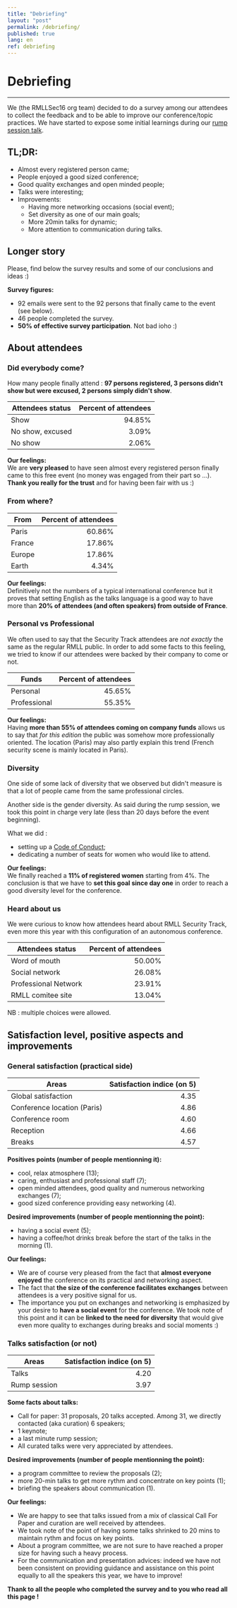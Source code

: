 ```yaml
---
title: "Debriefing"
layout: "post"
permalink: /debriefing/
published: true
lang: en
ref: debriefing
---
```

# Debriefing

---

We (the RMLLSec16 org team) decided to do a survey among our attendees to collect the feedback and to be able to improve our conference/topic practices. We have started to expose some initial learnings during our [rump session talk](https://sec2016.rmll.info//files/20160705-09-rump-8-Brocas-orga.pdf).

## TL;DR:

* Almost every registered person came;
* People enjoyed a good sized conference;
* Good quality exchanges and open minded people;
* Talks were interesting;
* Improvements:
  * Having more networking occasions (social event); 
  * Set diversity as one of our main goals;
  * More 20min talks for dynamic;
  * More attention to communication during talks.

## Longer story

Please, find below the survey results and some of our conclusions and ideas :)

**Survey figures:** 

* 92 emails were sent to the 92 persons that finally came to the event (see below).
* 46 people completed the survey. 
* **50% of effective survey participation**. Not bad ioho :)

## About attendees

### Did everybody come?

How many people finally attend : **97 persons registered, 3 persons didn't show but were excused, 2 persons simply didn't show**.

<div data-figure="chart" data-series="rows" data-focus="chart"></div>

| Attendees status | Percent of attendees | 
| ---------------- | -------------------: |
| Show             |  94.85%              |
| No show, excused |   3.09%              |
| No show          |   2.06%              |

**Our feelings:** 
<br>
We are __very pleased__ to have seen almost every registered person finally came to this free event (no money was engaged from their part so ...). **Thank you really for the trust** and for having been fair with us :)

### From where?

<div data-figure="chart" data-type="line" data-series="columns" data-focus="chart"></div>

| From             | Percent of attendees | 
| ---------------- | -------------------: |
| Paris            |  60.86%              |
| France           |  17.86%              |
| Europe           |  17.86%              |
| Earth            |   4.34%              |

**Our feelings:** 
<br>
Definitively not the numbers of a typical international conference but it proves that setting English as the talks language is a good way to have more than **20% of attendees (and often speakers) from outside of France**.

### Personal vs Professional

We often used to say that the Security Track attendees are *not exactly* the same as the regular RMLL public. In order to add some facts to this feeling, we tried to know if our attendees were backed by their company to come or not.

<div data-figure="chart" data-type="bar" data-series="columns" data-focus="chart" ></div>

| Funds            | Percent of attendees | 
| ---------------- | -------------------: |
| Personal         |  45.65%              |
| Professional     |  55.35%              |


**Our feelings:** 
<br>
Having **more than 55% of attendees coming on company funds** allows us to say that *for this edition* the public was somehow more professionally oriented. The location (Paris) may also partly explain this trend (French security scene is mainly located in Paris). 

### Diversity

One side of some lack of diversity that we observed but didn't measure is that a lot of people came from the same professional circles.

Another side is the gender diversity. As said during the rump session, we took this point in charge very late (less than 20 days before the event beginning). 

What we did :

* setting up a [Code of Conduct](https://sec2016.rmll.info/code-of-conduct/);
* dedicating a number of seats for women who would like to attend.

**Our feelings:** 
<br>
We finally reached a **11% of registered women** starting from 4%. The conclusion is that we have to **set this goal since day one** in order to reach a good diversity level for the conference.

### Heard about us

We were curious to know how attendees heard about RMLL Security Track, even more this year with this configuration of an autonomous conference.

<div data-figure="chart" data-series="rows" data-focus="chart"></div>

| Attendees status     | Percent of attendees | 
| -------------------- | -------------------: |
| Word of mouth        |   50.00%             |
| Social network       |   26.08%             |
| Professional Network |   23.91%             |
| RMLL comitee site    |   13.04%             |

NB : multiple choices were allowed.

## Satisfaction level, positive aspects and improvements 

### General satisfaction (practical side)

<div data-figure="chart" data-type="line" data-series="columns" data-focus="chart"></div>

| Areas                       | Satisfaction indice (on 5) |
| --------------------------- | -------------------------: |
| Global satisfaction         | 4.35                       | 
| Conference location (Paris) | 4.86                       |
| Conference room             | 4.60                       |
| Reception                   | 4.66                       |
| Breaks                      | 4.57                       |

**Positives points (number of people mentionning it):**

* cool, relax atmosphere (13);
* caring, enthusiast and professional staff (7);
* open minded attendees, good quality and numerous networking exchanges (7);
* good sized conference providing easy networking (4).

**Desired improvements (number of people mentionning the point):** 

* having a social event (5);
* having a coffee/hot drinks break before the start of the talks in the morning (1).

**Our feelings:** 

* We are of course very pleased from the fact that **almost everyone enjoyed** the conference on its practical and networking aspect. 
* The fact that **the size of the conference facilitates exchanges** between attendees is a very positive signal for us.
* The importance you put on exchanges and networking is emphasized by your desire to **have a social event** for the conference. 
  We took note of this point and it can be **linked to the need for diversity** that would give even more quality to exchanges during breaks and social moments :) 

### Talks satisfaction (or not)

<div data-figure="chart" data-type="bar" data-series="columns" data-focus="chart"></div>

| Areas                      | Satisfaction indice (on 5) |
| -------------------------- | -------------------------: |
| Talks                      | 4.20                       | 
| Rump session               | 3.97                       |

**Some facts about talks:**

* Call for paper: 31 proposals, 20 talks accepted. Among 31, we directly contacted (aka curation) 6 speakers;
* 1 keynote;
* a last minute rump session;
* All curated talks were very appreciated by attendees.

**Desired improvements (number of people mentionning the point):**

* a program committee to review the proposals (2);
* more 20-min talks to get more rythm and concentrate on key points (1);
* briefing the speakers about communication (1).

**Our feelings:** 

* We are happy to see that talks issued from a mix of classical Call For Paper and curation are well received by attendees.
* We took note of the point of having some talks shrinked to 20 mins to maintain rythm and focus on key points. 
* About a program committee, we are not sure to have reached a proper size for having such a heavy process.
* For the communication and presentation advices: indeed we have not been consistent on providing guidance and assistance on this point equally to all the speakers this year, we have to improve!

**Thank to all the people who completed the survey and to you who read all this page !** 
